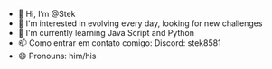 - 👋 Hi, I’m @Stek
- 👀 I'm interested in evolving every day, looking for new challenges
- 🌱 I'm currently learning Java Script and Python
- 📫 Como entrar em contato comigo: Discord: stek8581
- 😄 Pronouns: him/his

<!---
stekgames/stekgames is a ✨ special ✨ repository because its `README.md` (this file) appears on your GitHub profile.
You can click the Preview link to take a look at your changes.
--->

